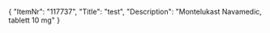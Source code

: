 {
  "ItemNr": "117737",
  "Title": "test",
  "Description": "Montelukast Navamedic, tablett 10 mg"
}